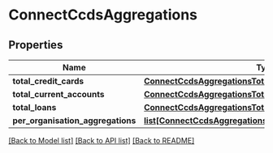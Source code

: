 # ConnectCcdsAggregations

## Properties
Name | Type | Description | Notes
------------ | ------------- | ------------- | -------------
**total_credit_cards** | [**ConnectCcdsAggregationsTotalCreditCards**](ConnectCcdsAggregationsTotalCreditCards.md) |  | [optional] 
**total_current_accounts** | [**ConnectCcdsAggregationsTotalCreditCards**](ConnectCcdsAggregationsTotalCreditCards.md) |  | [optional] 
**total_loans** | [**ConnectCcdsAggregationsTotalLoans**](ConnectCcdsAggregationsTotalLoans.md) |  | [optional] 
**per_organisation_aggregations** | [**list[ConnectCcdsAggregationsPerOrganisationAggregations]**](ConnectCcdsAggregationsPerOrganisationAggregations.md) |  | [optional] 

[[Back to Model list]](../README.md#documentation-for-models) [[Back to API list]](../README.md#documentation-for-api-endpoints) [[Back to README]](../README.md)

